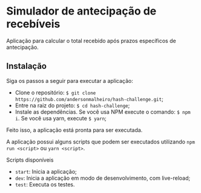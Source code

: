 # Simulador de antecipação de recebíveis

Aplicação para calcular o total recebido após prazos específicos de antecipação.

## Instalação

Siga os passos a seguir para executar a aplicação:

- Clone o repositório: `$ git clone https://github.com/andersonmalheiro/hash-challenge.git`;
- Entre na raiz do projeto: `$ cd hash-challenge`;
- Instale as dependências. Se você usa NPM execute o comando: `$ npm i`. Se você usa yarn, execute `$ yarn`;

Feito isso, a aplicação está pronta para ser executada.

A aplicação possui alguns scripts que podem ser executados utilizando `npm run <script>` ou `yarn <script>`.

Scripts disponíveis

- `start`: Inicia a aplicação;
- `dev`: Inicia a aplicação em modo de desenvolvimento, com live-reload;
- `test`: Executa os testes.
